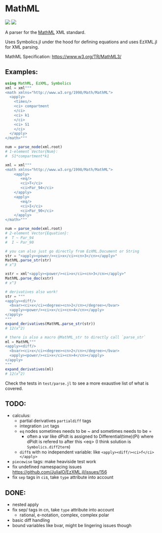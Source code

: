 # MathML

[![](https://img.shields.io/badge/docs-stable-blue.svg)](https://anandijain.github.io/MathML.jl/stable)
[![](https://img.shields.io/badge/docs-dev-blue.svg)](https://anandijain.github.io/MathML.jl/dev)

A parser for the [MathML](https://en.wikipedia.org/wiki/MathML) XML standard.

Uses Symbolics.jl under the hood for defining equations and uses EzXML.jl for XML parsing.

MathML Specification: https://www.w3.org/TR/MathML3/

## Examples:
```julia
using MathML, EzXML, Symbolics
xml = xml"""
<math xmlns="http://www.w3.org/1998/Math/MathML">
  <apply>
    <times/>
    <ci> compartment 
    </ci>
    <ci> k1 
    </ci>
    <ci> S1 
    </ci>
  </apply>
</math>"""

num = parse_node(xml.root)
# 1-element Vector{Num}:
#  S1*compartment*k1

xml = xml"""
<math xmlns="http://www.w3.org/1998/Math/MathML">
    <apply>
       <eq/>
       <ci>T</ci>
       <ci>Par_94</ci>
    </apply>
    <apply>
       <eq/>
       <ci>I</ci>
       <ci>Par_90</ci>
    </apply>
</math>"""

num = parse_node(xml.root)
# 2-element Vector{Equation}:
#  T ~ Par_94
#  I ~ Par_90

# you can also just go directly from EzXML.Document or String
str = "<apply><power/><ci>x</ci><cn>3</cn></apply>"
MathML.parse_str(str)
# x^3

xstr = xml"<apply><power/><ci>x</ci><cn>3</cn></apply>"
MathML.parse_doc(xstr)
# x^3

# derivatives also work!
str = """
<apply><diff/>
  <bvar><ci>x</ci><degree><cn>2</cn></degree></bvar>
  <apply><power/><ci>x</ci><cn>4</cn></apply>
</apply>
"""
expand_derivatives(MathML.parse_str(str))
# 12(x^2)

# there is also a macro @MathML_str to directly call `parse_str`
ml = MathML"""
<apply><diff/>
  <bvar><ci>x</ci><degree><cn>2</cn></degree></bvar>
  <apply><power/><ci>x</ci><cn>4</cn></apply>
</apply>
"""
expand_derivatives(ml)
# 12(x^2)
```

Check the tests in `test/parse.jl` to see a more exaustive list of what is covered.

## TODO:
* calculus:
    - partial derivatives `partialdiff` tags
    - integration `int` tags
    - `eq` nodes sometimes needs to be ~ and sometimes needs to be =
        - often a var like dPidt is assigned to Differential(time)(Pi) where dPidt is refered to after this \<eq> (I think solution is `Symbolics.diff2term`)
    - `diff`s with no independent variable: like `<apply><diff/><ci>f</ci></apply>`
* `piecewise` tags: make heaviside test work
* fix undefined namespacing issues https://github.com/JuliaIO/EzXML.jl/issues/156 
* fix `sep` tags in `ci`s, take `type` attribute into account

## DONE:
* nested apply
* fix sep/ tags in cn, take `type` attribute into account 
    - rational, e-notation, complex, complex polar
* basic diff handling
* bound variables like bvar, might be lingering issues though
